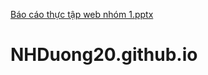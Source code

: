 [Báo cáo thực tập web nhóm 1.pptx](https://github.com/NHDuong20/NHDuong20.github.io/files/7640836/Bao.cao.th.c.t.p.web.nhom.1.pptx)
# NHDuong20.github.io
